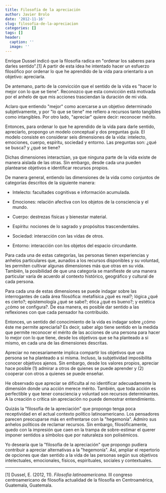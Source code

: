 ```yaml
---
title: Filosofía de la apreciación
author: Javier Brolo
date: '2012-11-16'
slug: filosofia-de-la-apreciacion
categories: []
tags: []
header:
  caption: ''
  image: ''
---
```


Enrique Dussel indicó que la filosofía radica en "ordenar los saberes para darles sentido".[1] A partir de esta idea he intentado hacer un esfuerzo filosófico por ordenar lo que he aprendido de la vida para orientarlo a un objetivo: apreciarla.

De antemano, parto de la convicción que el sentido de la vida es "hacer lo mejor con lo que se tiene". Reconozco que esta convicción está motivada por el anhelo de que mis acciones trasciendan la duración de mi vida.

Aclaro que entiendo "mejor" como acercarse a un objetivo determinado subjetivamente, y por "lo que se tiene" me refiero a recursos tanto tangibles como intangibles. Por otro lado, "apreciar" quiere decir: reconocer mérito.

Entonces, para ordenar lo que he aprendido de la vida para darle sentido, apreciarlo, propongo un modelo conceptual y dos preguntas guía. El modelo consiste en considerar seis dimensiones de la vida: intelecto, emociones, cuerpo, espíritu, sociedad y entorno. Las preguntas son: ¿qué se busca? y ¿qué se tiene?

Dichas dimensiones interactúan, ya que ninguna parte de la vida existe de manera aislada de las otras. Sin embargo, desde cada una pueden plantearse objetivos e identificar recursos propios.

De manera general, entiendo las dimensiones de la vida como conjuntos de categorías descritos de la siguiente manera:

  * Intelecto: facultades cognitivas e información acumulada.

  * Emociones: relación afectiva con los objetos de la consciencia y el mundo.

  * Cuerpo: destrezas físicas y bienestar material.

  * Espíritu: nociones de lo sagrado y propósitos trascendentales.

  * Sociedad: interacción con las vidas de otros.

  * Entorno: interacción con los objetos del espacio circundante.

Para cada una de estas categorías, las personas tienen experiencias y anhelos particulares que, aunados a los recursos disponibles y su voluntad, les permiten cultivar algunas dimensiones más que otras en su vida. También, la posibilidad de que una categoría se manifieste de una manera particular varía de acuerdo al contexto histórico, geográfico y cultural de cada persona.

Para cada una de estas dimensiones se puede indagar sobre las interrogantes de cada área filosófica: metafísica ¿qué es real?; lógica ¿qué es cierto?; epistemología ¿qué se sabe?; ética ¿qué es bueno?; y estética ¿cómo se configura?. De esa manera, es posible dar sentido a las reflexiones con que cada pensador ha contribuido.

Entonces, un sentido del conocimiento de la vida es indagar sobre ¿cómo éste me permite apreciarla? Es decir, saber algo tiene sentido en la medida que permite reconocer el mérito de las acciones de una persona para hacer lo mejor con lo que tiene, desde los objetivos que se ha planteado a si mismo, en cada una de las dimensiones descritas.

Apreciar no necesariamente implica compartir los objetivos que una persona se ha planteado a si misma. Incluso, la subjetividad imposibilita conocer objetivos ajenos. Sin embargo, desde los valores propios, apreciar hace posible (1) admirar a otros de quienes se puede aprender y (2) cooperar con otros a quienes se puede enseñar.

He observado que apreciar se dificulta al no identificar adecuadamente la dimensión donde una acción merece mérito. También, que toda acción es perfectible y que tener consciencia y voluntad son recursos determinantes. A la creación o crítica sin apreciación no puede demostrar entendimiento.

Quizás la "filosofía de la apreciación" que propongo tenga poca receptividad en el actual contexto político latinoamericano. Los pensadores parecen preocuparse más en enfrentarse con la "hegemonía". Admiro sus anhelos políticos de reclamar recursos. Sin embargo, filosóficamente, quedo con la impresión que caen en la trampa de sobre-estimar el querer imponer sentidos a símbolos que por naturaleza son polisémicos.

Yo desearía que la "filosofía de la apreciación" que propongo pudiera contribuir a apreciar alternativas a la "hegemonía". Así, ampliar el repertorio de opciones que dan sentido a la vida de las personas según sus objetivos intelectuales, emocionales, físicos, espirituales, sociales y contextuales.

* * *

[1] Dussel, E. (2012, 11). _Filosofía latinoamericana_. III congreso centroamericano de filosofía actualidad de la filosofía en Centroamérica, Guatemala, Guatemala.
